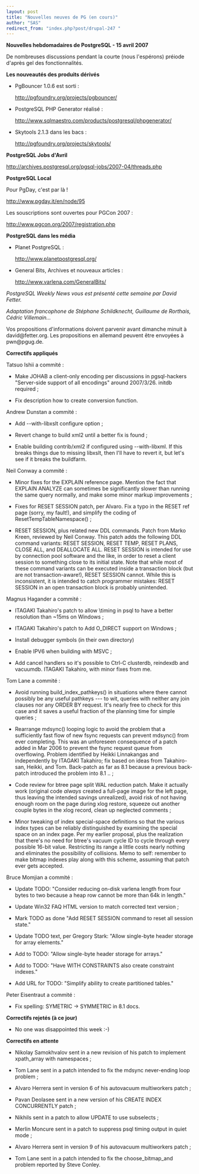 ```yaml
---
layout: post
title: "Nouvelles neuves de PG (en cours)"
author: "SAS"
redirect_from: "index.php?post/drupal-247 "
---
```



<p><strong>Nouvelles hebdomadaires de PostgreSQL - 15 avril 2007</strong></p>

<p>

De nombreuses discussions pendant la courte (nous l'espérons) préiode d'après gel des fonctionnalités. </p>

<!--more-->


<p><strong>Les nouveautés des produits dérivés</strong></p>

<ul>

<li>

PgBouncer 1.0.6 est sorti&nbsp;:

<a target="_blank" href="http://pgfoundry.org/projects/pgbouncer/">http://pgfoundry.org/projects/pgbouncer/</a>

</li>

<li>

PostgreSQL PHP Generator réalisé&nbsp;:

<a target="_blank" href="http://www.sqlmaestro.com/products/postgresql/phpgenerator/">http://www.sqlmaestro.com/products/postgresql/phpgenerator/</a>

</li>

<li>

Skytools 2.1.3 dans les bacs&nbsp;:

<a target="_blank" href="http://pgfoundry.org/projects/skytools/">http://pgfoundry.org/projects/skytools/</a>

</li>

</ul>

<p><strong>PostgreSQL Jobs d'Avril</strong></p>

<p>

<a target="_blank" href="http://archives.postgresql.org/pgsql-jobs/2007-04/threads.php">http://archives.postgresql.org/pgsql-jobs/2007-04/threads.php</a>

</p>

<p><strong>PostgreSQL Local</strong></p>

<p>

Pour PgDay, c'est par là&nbsp;!

<a target="_blank" href="http://www.pgday.it/en/node/95">http://www.pgday.it/en/node/95</a>

</p>

<p>

Les souscriptions sont ouvertes pour PGCon 2007&nbsp;:

<a target="_blank" href="http://www.pgcon.org/2007/registration.php">http://www.pgcon.org/2007/registration.php</a>

</p>

<p><strong>PostgreSQL dans les média</strong></p>

<ul>

<li>

Planet PostgreSQL&nbsp;:

<a target="_blank" href="http://www.planetpostgresql.org/">http://www.planetpostgresql.org/</a>

</li>

<li>

General Bits, Archives et nouveaux articles&nbsp;:

<a target="_blank" href="http://www.varlena.com/GeneralBits/">http://www.varlena.com/GeneralBits/</a>

</li>

</ul>

<p><em>

PostgreSQL Weekly News vous est présenté cette semaine par David Fetter.

Adaptation francophone de Stéphane Schildknecht, Guillaume de Rorthais, Cédric Villemain...

</em></p>

<p>Vos propositions d'informations doivent parvenir avant dimanche minuit à david@fetter.org. Les propositions en allemand peuvent être envoyées à pwn@pgug.de.</p>

<p><strong>Correctifs appliqués</strong></p>

<p>Tatsuo Ishii a commité&nbsp;:</p>

<ul>

<li>

Make JOHAB a client-only encoding per discussions in pgsql-hackers "Server-side support of all encodings" around 2007/3/26. initdb required&nbsp;;</li>

<li>

Fix description how to create conversion function.</li>

</ul>

<p>Andrew Dunstan a commité&nbsp;:</p>

<ul>

<li>

Add --with-libxslt configure option&nbsp;;</li>

<li>

Revert change to build xml2 until a better fix is found&nbsp;;</li>

<li>

Enable building contrib/xml2 if configured using --with-libxml. If this breaks things due to missing libxslt, then I'll have to revert it, but let's see if it breaks the buildfarm.</li>

</ul>

<p>Neil Conway a commité&nbsp;:</p>

<ul>

<li>

Minor fixes for the EXPLAIN reference page. Mention the fact that EXPLAIN ANALYZE can sometimes be significantly slower than running the same query normally, and make some minor markup improvements&nbsp;;</li>

<li>

Fixes for RESET SESSION patch, per Alvaro. Fix a typo in the RESET ref page (sorry, my fault!), and simplify the coding of ResetTempTableNamespace()&nbsp;;</li>

<li>

RESET SESSION, plus related new DDL commands. Patch from Marko Kreen, reviewed by Neil Conway. This patch adds the following DDL command variants: RESET SESSION, RESET TEMP, RESET PLANS, CLOSE ALL, and DEALLOCATE ALL. RESET SESSION is intended for use by connection pool software and the like, in order to reset a client session to something close to its initial state. Note that while most of these command variants can be executed inside a transaction block (but are not transaction-aware!), RESET SESSION cannot. While this is inconsistent, it is intended to catch programmer mistakes: RESET SESSION in an open transaction block is probably unintended.</li>

</ul>

<p>Magnus Hagander a commité&nbsp;:</p>

<ul>

<li>

ITAGAKI Takahiro's patch to allow \timing in psql to have a better resolution than ~15ms on Windows&nbsp;;</li>

<li>

ITAGAKI Takahiro's patch to Add O_DIRECT support on Windows&nbsp;;</li>

<li>

Install debugger symbols (in their own directory) </li>

<li>

Enable IPV6 when building with MSVC&nbsp;;</li>

<li>

Add cancel handlers so it's possible to Ctrl-C clusterdb, reindexdb and vacuumdb. ITAGAKI Takahiro, with minor fixes from me.</li>

</ul>

<p>Tom Lane a commité&nbsp;:</p>

<ul>

<li>

Avoid running build_index_pathkeys() in situations where there cannot possibly be any useful pathkeys --- to wit, queries with neither any join clauses nor any ORDER BY request. It's nearly free to check for this case and it saves a useful fraction of the planning time for simple queries&nbsp;;</li>

<li>

Rearrange mdsync() looping logic to avoid the problem that a sufficiently fast flow of new fsync requests can prevent mdsync() from ever completing. This was an unforeseen consequence of a patch added in Mar 2006 to prevent the fsync request queue from overflowing. Problem identified by Heikki Linnakangas and independently by ITAGAKI Takahiro; fix based on ideas from Takahiro-san, Heikki, and Tom. Back-patch as far as 8.1 because a previous back-patch introduced the problem into 8.1 ..&nbsp;;</li>

<li>

Code review for btree page split WAL reduction patch. Make it actually work (original code *always* created a full-page image for the left page, thus leaving the intended savings unrealized), avoid risk of not having enough room on the page during xlog restore, squeeze out another couple bytes in the xlog record, clean up neglected comments&nbsp;;</li>

<li>

Minor tweaking of index special-space definitions so that the various index types can be reliably distinguished by examining the special space on an index page. Per my earlier proposal, plus the realization that there's no need for btree's vacuum cycle ID to cycle through every possible 16-bit value. Restricting its range a little costs nearly nothing and eliminates the possibility of collisions. Memo to self: remember to make bitmap indexes play along with this scheme, assuming that patch ever gets accepted.</li>

</ul>

<p>Bruce Momjian a commité&nbsp;:</p>

<ul>

<li>

Update TODO: "Consider reducing on-disk varlena length from four bytes to two because a heap row cannot be more than 64k in length." </li>

<li>

Update Win32 FAQ HTML version to match corrected text version&nbsp;;</li>

<li>

Mark TODO as done "Add RESET SESSION command to reset all session state." </li>

<li>

Update TODO text, per Gregory Stark: "Allow single-byte header storage for array elements." </li>

<li>

Add to TODO: "Allow single-byte header storage for arrays." </li>

<li>

Add to TODO: "Have WITH CONSTRAINTS also create constraint indexes." </li>

<li>

Add URL for TODO: "Simplify ability to create partitioned tables." </li>

</ul>

<p>Peter Eisentraut a commité&nbsp;:</p>

<ul>

<li>

Fix spelling: SYMETRIC -&gt; SYMMETRIC in 8.1 docs. </li>

</ul>

<p><strong>Correctifs rejetés (à ce jour)</strong></p>

<ul>

<li>

No one was disappointed this week :-) </li>

</ul>

<p><strong>Correctifs en attente</strong></p>

<ul>

<li>

Nikolay Samokhvalov sent in a new revision of his patch to implement xpath_array with namespaces&nbsp;;</li>

<li>

Tom Lane sent in a patch intended to fix the mdsync never-ending loop problem&nbsp;;</li>

<li>

Alvaro Herrera sent in version 6 of his autovacuum multiworkers patch&nbsp;;</li>

<li>

Pavan Deolasee sent in a new version of his CREATE INDEX CONCURRENTLY patch&nbsp;;</li>

<li>

Nikhils sent in a patch to allow UPDATE to use subselects&nbsp;;</li>

<li>

Merlin Moncure sent in a patch to suppress psql timing output in quiet mode&nbsp;;</li>

<li>

Alvaro Herrera sent in version 9 of his autovacuum multiworkers patch&nbsp;;</li>

<li>

Tom Lane sent in a patch intended to fix the choose_bitmap_and problem reported by Steve Conley.</li>

</ul>